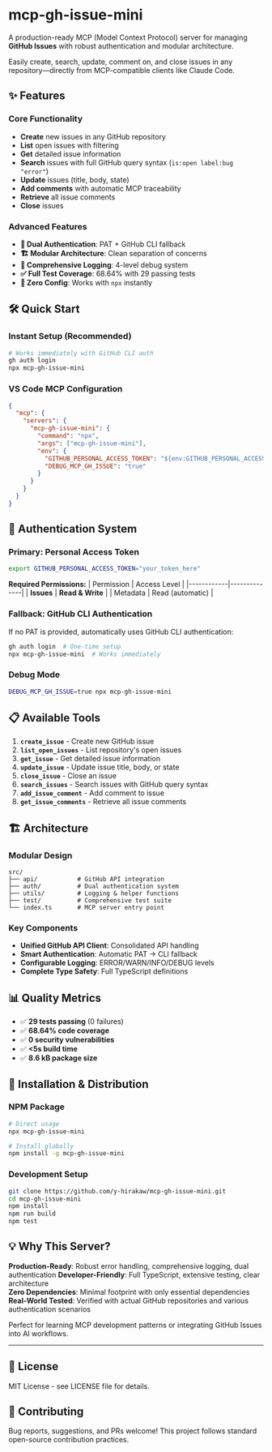 # mcp-gh-issue-mini

A production-ready MCP (Model Context Protocol) server for managing **GitHub Issues** with robust authentication and modular architecture.

Easily create, search, update, comment on, and close issues in any repository—directly from MCP-compatible clients like Claude Code.

## ✨ Features

### Core Functionality
- **Create** new issues in any GitHub repository
- **List** open issues with filtering
- **Get** detailed issue information  
- **Search** issues with full GitHub query syntax (`is:open label:bug "error"`)
- **Update** issues (title, body, state)
- **Add comments** with automatic MCP traceability
- **Retrieve** all issue comments
- **Close** issues

### Advanced Features  
- **🔐 Dual Authentication**: PAT + GitHub CLI fallback
- **🏗️ Modular Architecture**: Clean separation of concerns
- **📝 Comprehensive Logging**: 4-level debug system
- **✅ Full Test Coverage**: 68.64% with 29 passing tests
- **🚀 Zero Config**: Works with `npx` instantly

## 🛠️ Quick Start

### Instant Setup (Recommended)
```bash
# Works immediately with GitHub CLI auth
gh auth login
npx mcp-gh-issue-mini
```

### VS Code MCP Configuration
```json
{
  "mcp": {
    "servers": {
      "mcp-gh-issue-mini": {
        "command": "npx",
        "args": ["mcp-gh-issue-mini"],
        "env": {
          "GITHUB_PERSONAL_ACCESS_TOKEN": "${env:GITHUB_PERSONAL_ACCESS_TOKEN}",
          "DEBUG_MCP_GH_ISSUE": "true"
        }
      }
    }
  }
}
```

## 🔐 Authentication System

### Primary: Personal Access Token
```bash
export GITHUB_PERSONAL_ACCESS_TOKEN="your_token_here"
```

**Required Permissions:**
| Permission | Access Level |
|------------|--------------|
| **Issues** | **Read & Write** |
| Metadata | Read (automatic) |

### Fallback: GitHub CLI Authentication  
If no PAT is provided, automatically uses GitHub CLI authentication:
```bash
gh auth login  # One-time setup
npx mcp-gh-issue-mini  # Works immediately
```

### Debug Mode
```bash
DEBUG_MCP_GH_ISSUE=true npx mcp-gh-issue-mini
```

## 📋 Available Tools

1. **`create_issue`** - Create new GitHub issue
2. **`list_open_issues`** - List repository's open issues  
3. **`get_issue`** - Get detailed issue information
4. **`update_issue`** - Update issue title, body, or state
5. **`close_issue`** - Close an issue
6. **`search_issues`** - Search issues with GitHub query syntax
7. **`add_issue_comment`** - Add comment to issue
8. **`get_issue_comments`** - Retrieve all issue comments

## 🏗️ Architecture

### Modular Design
```
src/
├── api/           # GitHub API integration
├── auth/          # Dual authentication system  
├── utils/         # Logging & helper functions
├── test/          # Comprehensive test suite
└── index.ts       # MCP server entry point
```

### Key Components
- **Unified GitHub API Client**: Consolidated API handling
- **Smart Authentication**: Automatic PAT → CLI fallback  
- **Configurable Logging**: ERROR/WARN/INFO/DEBUG levels
- **Complete Type Safety**: Full TypeScript definitions

## 📊 Quality Metrics

- ✅ **29 tests passing** (0 failures)
- ✅ **68.64% code coverage**
- ✅ **0 security vulnerabilities**
- ✅ **<5s build time**
- ✅ **8.6 kB package size**

## 🚀 Installation & Distribution

### NPM Package
```bash
# Direct usage
npx mcp-gh-issue-mini

# Install globally  
npm install -g mcp-gh-issue-mini
```

### Development Setup
```bash
git clone https://github.com/y-hirakaw/mcp-gh-issue-mini.git
cd mcp-gh-issue-mini
npm install
npm run build
npm test
```

## 💡 Why This Server?

**Production-Ready**: Robust error handling, comprehensive logging, dual authentication
**Developer-Friendly**: Full TypeScript, extensive testing, clear architecture  
**Zero Dependencies**: Minimal footprint with only essential dependencies
**Real-World Tested**: Verified with actual GitHub repositories and various authentication scenarios

Perfect for learning MCP development patterns or integrating GitHub Issues into AI workflows.

---

## 📄 License

MIT License - see LICENSE file for details.

## 🤝 Contributing  

Bug reports, suggestions, and PRs welcome! This project follows standard open-source contribution practices.
